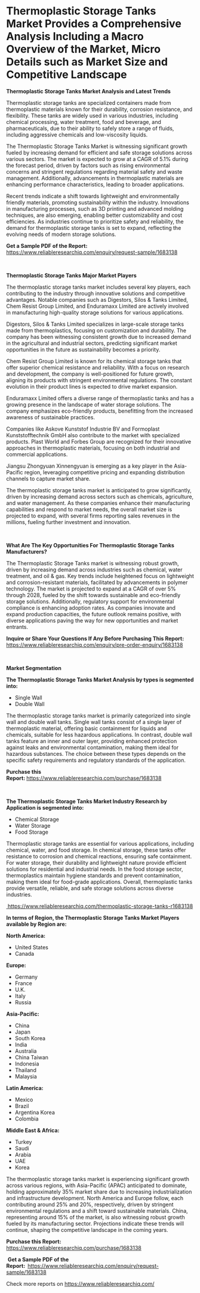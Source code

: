<p><h1>Thermoplastic Storage Tanks Market Provides a Comprehensive Analysis Including a Macro Overview of the Market, Micro Details such as Market Size and Competitive Landscape</h1></p><p><strong>Thermoplastic Storage Tanks Market Analysis and Latest Trends</strong></p>
<p><p>Thermoplastic storage tanks are specialized containers made from thermoplastic materials known for their durability, corrosion resistance, and flexibility. These tanks are widely used in various industries, including chemical processing, water treatment, food and beverage, and pharmaceuticals, due to their ability to safely store a range of fluids, including aggressive chemicals and low-viscosity liquids.</p><p>The Thermoplastic Storage Tanks Market is witnessing significant growth fueled by increasing demand for efficient and safe storage solutions across various sectors. The market is expected to grow at a CAGR of 5.1% during the forecast period, driven by factors such as rising environmental concerns and stringent regulations regarding material safety and waste management. Additionally, advancements in thermoplastic materials are enhancing performance characteristics, leading to broader applications.</p><p>Recent trends indicate a shift towards lightweight and environmentally friendly materials, promoting sustainability within the industry. Innovations in manufacturing processes, such as 3D printing and advanced molding techniques, are also emerging, enabling better customizability and cost efficiencies. As industries continue to prioritize safety and reliability, the demand for thermoplastic storage tanks is set to expand, reflecting the evolving needs of modern storage solutions.</p></p>
<p><strong>Get a Sample PDF of the Report:&nbsp;</strong> <a href="https://www.reliableresearchiq.com/enquiry/request-sample/1683138?utm_campaign=1870&utm_medium=2&utm_source=Github&utm_content=ia&utm_term=30122024&utm_id=thermoplastic-storage-tanks">https://www.reliableresearchiq.com/enquiry/request-sample/1683138</a></p>
<p>&nbsp;</p>
<p><strong>Thermoplastic Storage Tanks Major Market Players</strong></p>
<p><p>The thermoplastic storage tanks market includes several key players, each contributing to the industry through innovative solutions and competitive advantages. Notable companies such as Digestors, Silos & Tanks Limited, Chem Resist Group Limited, and Enduramaxx Limited are actively involved in manufacturing high-quality storage solutions for various applications.</p><p>Digestors, Silos & Tanks Limited specializes in large-scale storage tanks made from thermoplastics, focusing on customization and durability. The company has been witnessing consistent growth due to increased demand in the agricultural and industrial sectors, predicting significant market opportunities in the future as sustainability becomes a priority.</p><p>Chem Resist Group Limited is known for its chemical storage tanks that offer superior chemical resistance and reliability. With a focus on research and development, the company is well-positioned for future growth, aligning its products with stringent environmental regulations. The constant evolution in their product lines is expected to drive market expansion.</p><p>Enduramaxx Limited offers a diverse range of thermoplastic tanks and has a growing presence in the landscape of water storage solutions. The company emphasizes eco-friendly products, benefitting from the increased awareness of sustainable practices.</p><p>Companies like Askove Kunststof Industrie BV and Formoplast Kunststofftechnik GmbH also contribute to the market with specialized products. Plast World and Forbes Group are recognized for their innovative approaches in thermoplastic materials, focusing on both industrial and commercial applications.</p><p>Jiangsu Zhongyuan Xinnengyuan is emerging as a key player in the Asia-Pacific region, leveraging competitive pricing and expanding distribution channels to capture market share.</p><p>The thermoplastic storage tanks market is anticipated to grow significantly, driven by increasing demand across sectors such as chemicals, agriculture, and water management. As these companies enhance their manufacturing capabilities and respond to market needs, the overall market size is projected to expand, with several firms reporting sales revenues in the millions, fueling further investment and innovation.</p></p>
<p>&nbsp;</p>
<p><strong>What Are The Key Opportunities For Thermoplastic Storage Tanks Manufacturers?</strong></p>
<p><p>The Thermoplastic Storage Tanks market is witnessing robust growth, driven by increasing demand across industries such as chemical, water treatment, and oil & gas. Key trends include heightened focus on lightweight and corrosion-resistant materials, facilitated by advancements in polymer technology. The market is projected to expand at a CAGR of over 5% through 2028, fueled by the shift towards sustainable and eco-friendly storage solutions. Additionally, regulatory support for environmental compliance is enhancing adoption rates. As companies innovate and expand production capacities, the future outlook remains positive, with diverse applications paving the way for new opportunities and market entrants.</p></p>
<p><strong>Inquire or Share Your Questions If Any Before Purchasing This Report:</strong> <a href="https://www.reliableresearchiq.com/enquiry/pre-order-enquiry/1683138?utm_campaign=1870&utm_medium=2&utm_source=Github&utm_content=ia&utm_term=30122024&utm_id=thermoplastic-storage-tanks">https://www.reliableresearchiq.com/enquiry/pre-order-enquiry/1683138</a></p>
<p>&nbsp;</p>
<p><strong>Market Segmentation</strong></p>
<p><strong>The Thermoplastic Storage Tanks Market Analysis by types is segmented into:</strong></p>
<p><ul><li>Single Wall</li><li>Double Wall</li></ul></p>
<p><p>The thermoplastic storage tanks market is primarily categorized into single wall and double wall tanks. Single wall tanks consist of a single layer of thermoplastic material, offering basic containment for liquids and chemicals, suitable for less hazardous applications. In contrast, double wall tanks feature an inner and outer layer, providing enhanced protection against leaks and environmental contamination, making them ideal for hazardous substances. The choice between these types depends on the specific safety requirements and regulatory standards of the application.</p></p>
<p><strong>Purchase this Report:&nbsp;</strong><a href="https://www.reliableresearchiq.com/purchase/1683138?utm_campaign=1870&utm_medium=2&utm_source=Github&utm_content=ia&utm_term=30122024&utm_id=thermoplastic-storage-tanks">https://www.reliableresearchiq.com/purchase/1683138</a></p>
<p>&nbsp;</p>
<p><strong>The Thermoplastic Storage Tanks Market Industry Research by Application is segmented into:</strong></p>
<p><ul><li>Chemical Storage</li><li>Water Storage</li><li>Food Storage</li></ul></p>
<p><p>Thermoplastic storage tanks are essential for various applications, including chemical, water, and food storage. In chemical storage, these tanks offer resistance to corrosion and chemical reactions, ensuring safe containment. For water storage, their durability and lightweight nature provide efficient solutions for residential and industrial needs. In the food storage sector, thermoplastics maintain hygiene standards and prevent contamination, making them ideal for food-grade applications. Overall, thermoplastic tanks provide versatile, reliable, and safe storage solutions across diverse industries.</p></p>
<p><a href="https://www.reliableresearchiq.com/thermoplastic-storage-tanks-r1683138?utm_campaign=1870&utm_medium=2&utm_source=Github&utm_content=ia&utm_term=30122024&utm_id=thermoplastic-storage-tanks">&nbsp;https://www.reliableresearchiq.com/thermoplastic-storage-tanks-r1683138</a></p>
<p><strong>In terms of Region, the Thermoplastic Storage Tanks Market Players available by Region are:</strong></p>
<p>
    <p> <strong> North America: </strong>
        <ul>
            <li>United States</li>
            <li>Canada</li>
        </ul>
        </p> 
    <p> <strong> Europe: </strong>
        <ul>
            <li>Germany</li>
            <li>France</li>
            <li>U.K.</li>
            <li>Italy</li>
            <li>Russia</li>
        </ul>
        </p> 
    <p> <strong> Asia-Pacific: </strong>
        <ul>
            <li>China</li>
            <li>Japan</li>
            <li>South Korea</li>
            <li>India</li>
            <li>Australia</li>
            <li>China Taiwan</li>
            <li>Indonesia</li>
            <li>Thailand</li>
            <li>Malaysia</li>
        </ul>
        </p> 
    <p> <strong> Latin America: </strong>
        <ul>
            <li>Mexico</li>
            <li>Brazil</li>
            <li>Argentina Korea</li>
            <li>Colombia</li>
        </ul>
        </p> 
    <p> <strong> Middle East & Africa: </strong>
        <ul>
            <li>Turkey</li>
            <li>Saudi</li>
            <li>Arabia</li>
            <li>UAE</li>
            <li>Korea</li>
        </ul>
    </p>
    </p>
<p><p>The thermoplastic storage tanks market is experiencing significant growth across various regions, with Asia-Pacific (APAC) anticipated to dominate, holding approximately 35% market share due to increasing industrialization and infrastructure development. North America and Europe follow, each contributing around 25% and 20%, respectively, driven by stringent environmental regulations and a shift toward sustainable materials. China, representing around 15% of the market, is also witnessing robust growth fueled by its manufacturing sector. Projections indicate these trends will continue, shaping the competitive landscape in the coming years.</p></p>
<p><strong>Purchase this Report: </strong><a href="https://www.reliableresearchiq.com/purchase/1683138?utm_campaign=1870&utm_medium=2&utm_source=Github&utm_content=ia&utm_term=30122024&utm_id=thermoplastic-storage-tanks">https://www.reliableresearchiq.com/purchase/1683138</a></p>
<p>&nbsp;<strong>Get a Sample PDF of the Report:&nbsp;&nbsp;</strong><a href="https://www.reliableresearchiq.com/enquiry/request-sample/1683138?utm_campaign=1870&utm_medium=2&utm_source=Github&utm_content=ia&utm_term=30122024&utm_id=thermoplastic-storage-tanks">https://www.reliableresearchiq.com/enquiry/request-sample/1683138</a></p>
<p><strong></strong></p>
<p>Check more reports on <a href="https://www.reliableresearchiq.com/?utm_campaign=1870&utm_medium=2&utm_source=Github&utm_content=ia&utm_term=30122024&utm_id=thermoplastic-storage-tanks">https://www.reliableresearchiq.com/</a></p>